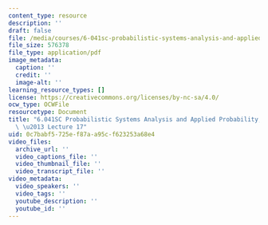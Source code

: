 ```yaml
---
content_type: resource
description: ''
draft: false
file: /media/courses/6-041sc-probabilistic-systems-analysis-and-applied-probability-fall-2013/0c7babf5725ef87aa95cf623253a68e4_MIT6_041SCF13_lec17_300k.pdf
file_size: 576378
file_type: application/pdf
image_metadata:
  caption: ''
  credit: ''
  image-alt: ''
learning_resource_types: []
license: https://creativecommons.org/licenses/by-nc-sa/4.0/
ocw_type: OCWFile
resourcetype: Document
title: "6.041SC Probabilistic Systems Analysis and Applied Probability, Fall 2013Transcript\
  \ \u2013 Lecture 17"
uid: 0c7babf5-725e-f87a-a95c-f623253a68e4
video_files:
  archive_url: ''
  video_captions_file: ''
  video_thumbnail_file: ''
  video_transcript_file: ''
video_metadata:
  video_speakers: ''
  video_tags: ''
  youtube_description: ''
  youtube_id: ''
---
```

